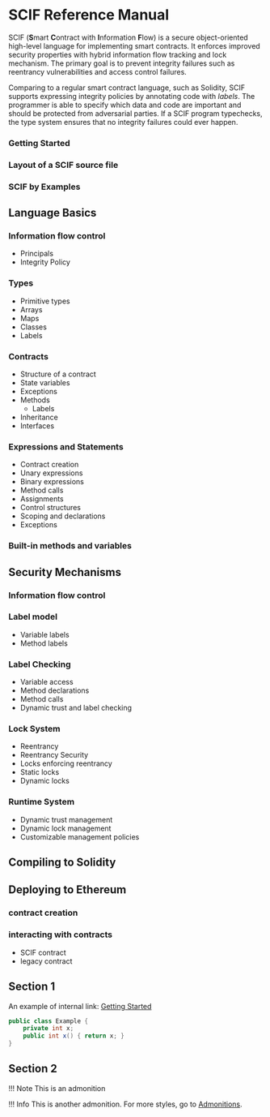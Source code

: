 # SCIF Reference Manual

SCIF (**S**mart **C**ontract with **I**nformation **F**low) is a secure object-oriented high-level language for implementing smart contracts. It enforces improved security properties with hybrid information flow tracking and lock mechanism. The primary goal is to prevent integrity failures such as reentrancy vulnerabilities and access control failures.

Comparing to a regular smart contract language, such as Solidity, SCIF supports expressing integrity policies by annotating code with *labels*. The programmer is able to specify which data and code are important and should be protected from adversarial parties. If a SCIF program typechecks, the type system ensures that no integrity failures could ever happen.

### Getting Started

### Layout of a SCIF source file

### SCIF by Examples

## Language Basics

### Information flow control

* Principals
* Integrity Policy

### Types

* Primitive types
* Arrays
* Maps
* Classes
* Labels

### Contracts

* Structure of a contract
* State variables
* Exceptions
* Methods
  * Labels
* Inheritance
* Interfaces

### Expressions and Statements

* Contract creation
* Unary expressions
* Binary expressions
* Method calls
* Assignments
* Control structures
* Scoping and declarations
* Exceptions

### Built-in methods and variables

## Security Mechanisms

### Information flow control

### Label model

* Variable labels
* Method labels

### Label Checking

* Variable access
* Method declarations
* Method calls
* Dynamic trust and label checking

### Lock System

* Reentrancy
* Reentrancy Security
* Locks enforcing reentrancy
* Static locks
* Dynamic locks

### Runtime System

* Dynamic trust management
* Dynamic lock management
* Customizable management policies

## Compiling to Solidity

## Deploying to Ethereum

### contract creation

### interacting with contracts

* SCIF contract
* legacy contract

## Section 1

An example of internal link: [Getting Started](/Introduction/getting-started.md)

```Java
public class Example {
    private int x;
    public int x() { return x; }
}
```

## Section 2

!!! Note
    This is an admonition

!!! Info
    This is another admonition. For more styles, go to [Admonitions](https://squidfunk.github.io/mkdocs-material/reference/admonitions).